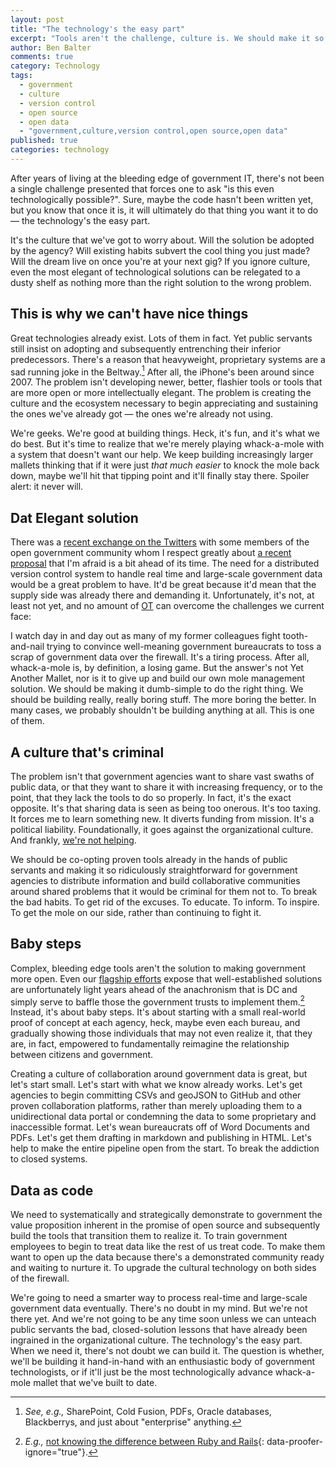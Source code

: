 ```yaml
---
layout: post
title: "The technology's the easy part"
excerpt: "Tools aren't the challenge, culture is. We should make it so ridiculously straightforward for government agencies to distribute information and build collaborative communities around shared problems that it would be criminal for them not to."
author: Ben Balter
comments: true
category: Technology
tags: 
  - government
  - culture
  - version control
  - open source
  - open data
  - "government,culture,version control,open source,open data"
published: true
categories: technology
---
```


After years of living at the bleeding edge of government IT, there's not been a single challenge presented that forces one to ask "is this even technologically possible?". Sure, maybe the code hasn't been written yet, but you know that once it is, it will ultimately do that thing you want it to do — the technology's the easy part.

It's the culture that we've got to worry about. Will the solution be adopted by the agency? Will existing habits subvert the cool thing you just made? Will the dream live on once you're at your next gig? If you ignore culture, even the most elegant of technological solutions can be relegated to a dusty shelf as nothing more than the right solution to the wrong problem.

## This is why we can't have nice things

Great technologies already exist. Lots of them in fact. Yet public servants still insist on adopting and subsequently entrenching their inferior predecessors. There's a reason that heavyweight, proprietary systems are a sad running joke in the Beltway.[^1] After all, the iPhone's been around since 2007. The problem isn't developing newer, better, flashier tools or tools that are more open or more intellectually elegant. The problem is creating the culture and the ecosystem necessary to begin appreciating and sustaining the ones we've already got — the ones we're already not using.

We're geeks. We're good at building things. Heck, it's fun, and it's what we do best. But it's time to realize that we're merely playing whack-a-mole with a system that doesn't want our help. We keep building increasingly larger mallets thinking that if it were just *that much easier* to knock the mole back down, maybe we'll hit that tipping point and it'll finally stay there. Spoiler alert: it never will.

<!-- more -->

## Dat Elegant solution

There was a [recent exchange on the Twitters](https://twitter.com/dan_munz/status/351065902642503681) with some members of the open government community whom I respect greatly about [a recent proposal](https://github.com/maxogden/dat/blob/master/readme.md) that I'm afraid is a bit ahead of its time. The need for a distributed version control system to handle real time and large-scale government data would be a great problem to have. It'd be great because it'd mean that the supply side was already there and demanding it. Unfortunately, it's not, at least not yet, and no amount of [OT](http://en.wikipedia.org/wiki/Operational_transformation) can overcome the challenges we current face:

I watch day in and day out as many of my former colleagues fight tooth-and-nail trying to convince well-meaning government bureaucrats to toss a scrap of government data over the firewall. It's a tiring process. After all, whack-a-mole is, by definition, a losing game. But the answer's not Yet Another Mallet, nor is it to give up and build our own mole management solution. We should be making it dumb-simple to do the right thing. We should be building really, really boring stuff. The more boring the better. In many cases, we probably shouldn't be building anything at all. This is one of them.

## A culture that's criminal

The problem isn't that government agencies want to share vast swaths of public data, or that they want to share it with increasing frequency, or to the point, that they lack the tools to do so properly. In fact, it's the exact opposite. It's that sharing data is seen as being too onerous. It's too taxing. It forces me to learn something new. It diverts funding from mission. It's a political liability. Foundationally, it goes against the organizational culture. And frankly, [we're not helping](http://ben.balter.com/2013/05/14/we-ve-been-selling-open-source-wrong/).

We should be co-opting proven tools already in the hands of public servants and making it so ridiculously straightforward for government agencies to distribute information and build collaborative communities around shared problems that it would be criminal for them not to. To break the bad habits. To get rid of the excuses. To educate. To inform. To inspire. To get the mole on our side, rather than continuing to fight it.

## Baby steps

Complex, bleeding edge tools aren't the solution to making government more open. Even our [flagship efforts](http://healthcare.gov) expose that well-established solutions are unfortunately light years ahead of the anachronism that is DC and simply serve to baffle those the government trusts to implement them.[^2] Instead, it's about baby steps. It's about starting with a small real-world proof of concept at each agency, heck, maybe even each bureau, and gradually showing those individuals that may not even realize it, that they are, in fact, empowered to fundamentally reimagine the relationship between citizens and government.

Creating a culture of collaboration around government data is great, but let's start small. Let's start with what we know already works. Let's get agencies to begin committing CSVs and geoJSON to GitHub and other proven collaboration platforms, rather than merely uploading them to a unidirectional data portal or condemning the data to some proprietary and inaccessible format. Let's wean bureaucrats off of Word Documents and PDFs. Let's get them drafting in markdown and publishing in HTML. Let's help to make the entire pipeline open from the start. To break the addiction to closed systems.

## Data as code

We need to systematically and strategically demonstrate to government the value proposition inherent in the promise of open source and subsequently build the tools that transition them to realize it. To train government employees to begin to treat data like the rest of us treat code. To make them want to open up the data because there's a demonstrated community ready and waiting to nurture it. To upgrade the cultural technology on both sides of the firewall.

We're going to need a smarter way to process real-time and large-scale government data eventually. There's no doubt in my mind. But we're not there yet. And we're not going to be any time soon unless we can unteach public servants the bad, closed-solution lessons that have already been ingrained in the organizational culture. The technology's the easy part. When we need it, there's not doubt we can build it. The question is whether, we'll be building it hand-in-hand with an enthusiastic body of government technologists, or if it'll just be the most technologically advance whack-a-mole mallet that we've built to date.

[^1]: *See, e.g.,* SharePoint, Cold Fusion, PDFs, Oracle databases, Blackberrys, and just about "enterprise" anything.
[^2]: *E.g.,* [not knowing the difference between Ruby and Rails](https://github.com/CMSgov/HealthCare.gov-Open-Source-Release#ruby-on-rails){: data-proofer-ignore="true"}.
